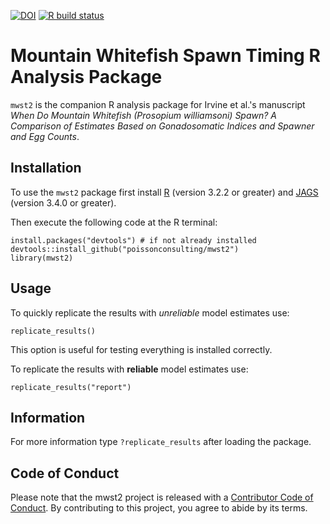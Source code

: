 
<!-- badges: start -->
[![DOI](https://zenodo.org/badge/44328995.svg)](https://zenodo.org/badge/latestdoi/44328995)
[![R build status](https://github.com/poissonconsulting/mwst2/workflows/R-CMD-check/badge.svg)](https://github.com/poissonconsulting/mwst2/actions)
<!-- badges: end -->

# Mountain Whitefish Spawn Timing R Analysis Package

`mwst2` is the companion R analysis package for Irvine et al.'s manuscript
*When Do Mountain Whitefish (Prosopium williamsoni) Spawn? A Comparison of Estimates Based on Gonadosomatic Indices and Spawner and Egg Counts*.

## Installation

To use the `mwst2` package first install 
[R](http://cran.r-project.org) (version 3.2.2 or greater) and
[JAGS](http://mcmc-jags.sourceforge.net) (version 3.4.0 or greater).

Then execute the following code at the R terminal:
```
install.packages("devtools") # if not already installed
devtools::install_github("poissonconsulting/mwst2")
library(mwst2)
```

## Usage

To quickly replicate the results with *unreliable* model estimates use:
```
replicate_results()
```
This option is useful for testing everything is installed correctly.

To replicate the results with **reliable** model estimates use:
```
replicate_results("report")
```

## Information

For more information type `?replicate_results` after loading the package.


## Code of Conduct

Please note that the mwst2 project is released with a [Contributor Code of Conduct](https://contributor-covenant.org/version/2/0/CODE_OF_CONDUCT.html). By contributing to this project, you agree to abide by its terms.

